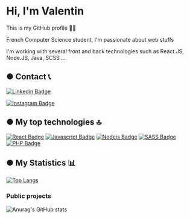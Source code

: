 # Hi, I'm Valentin

This is my GitHub profile 🙋‍♂️

French Computer Science student, I'm passionate about web stuffs

I'm working with several front and back technologies such as React.JS, Node.JS, Java, SCSS ...

## ● Contact 📞

[![Linkedin Badge](https://img.shields.io/badge/LinkedIn-0077B5?style=for-the-badge&logo=linkedin&logoColor=white)](https://www.linkedin.com/in/valentin-marguerie/)

[![Instagram Badge](https://img.shields.io/badge/Instagram-E4405F?style=for-the-badge&logo=instagram&logoColor=white)](https://www.instagram.com/valentin_marguerie/)


## ● My top technologies 🔝

[![React Badge](https://img.shields.io/badge/-React-61DBFB?style=for-the-badge&labelColor=black&logo=react&logoColor=61DBFB)](#) 
[![Javascript Badge](https://img.shields.io/badge/-Javascript-F0DB4F?style=for-the-badge&labelColor=black&logo=javascript&logoColor=F0DB4F)](#) 
[![Nodejs Badge](https://img.shields.io/badge/-Nodejs-3C873A?style=for-the-badge&labelColor=black&logo=node.js&logoColor=3C873A)](#) 
[![SASS Badge](https://img.shields.io/badge/Sass-CC6699?style=for-the-badge&logo=sass&logoColor=white)](#) 
[![PHP Badge](https://img.shields.io/badge/PHP-777BB4?style=for-the-badge&logo=php&logoColor=white)](#) 

## ● My Statistics 📊

[![Top Langs](https://github-readme-stats.vercel.app/api/top-langs/?username=valentinm27&layout=compact&theme=tokyonight&layout=compact&langs_count=8)](https://github.com/anuraghazra/github-readme-stats)

### Public projects 
![Anurag's GitHub stats](https://github-readme-stats.vercel.app/api?username=valentinm27&show_icons=true&theme=tokyonight)

